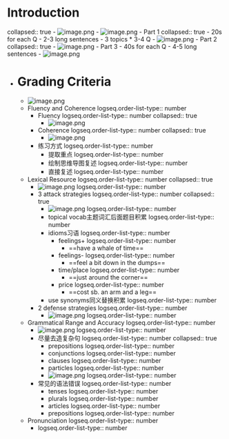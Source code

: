# Introduction
collapsed:: true
	- ![image.png](../assets/image_1737083421826_0.png)
	- ![image.png](../assets/image_1737083500886_0.png)
	- Part 1
	  collapsed:: true
		- 20s for each Q
		- 2-3 long sentences
		- 3 topics * 3-4 Q
		- ![image.png](../assets/image_1737083604084_0.png)
	- Part 2
	  collapsed:: true
		- ![image.png](../assets/image_1737083782384_0.png)
	- Part 3
		- 40s for each Q
		- 4-5 long sentences
		- ![image.png](../assets/image_1737083923796_0.png)
- # Grading Criteria
	- ![image.png](../assets/image_1737097414209_0.png)
	- Fluency and Coherence
	  logseq.order-list-type:: number
		- Fluency
		  logseq.order-list-type:: number
		  collapsed:: true
			- ![image.png](../assets/image_1737097972464_0.png)
		- Coherence
		  logseq.order-list-type:: number
		  collapsed:: true
			- ![image.png](../assets/image_1737098182986_0.png)
		- 练习方式
		  logseq.order-list-type:: number
			- 提取重点
			  logseq.order-list-type:: number
			- 绘制思维导图复述
			  logseq.order-list-type:: number
			- 直接复述
			  logseq.order-list-type:: number
	- Lexical Resource
	  logseq.order-list-type:: number
	  collapsed:: true
		- ![image.png](../assets/image_1737098471286_0.png)
		  logseq.order-list-type:: number
		- 3 attack strategies
		  logseq.order-list-type:: number
		  collapsed:: true
			- ![image.png](../assets/image_1737098865354_0.png)
			  logseq.order-list-type:: number
			- topical vocab主题词汇后面题目积累
			  logseq.order-list-type:: number
			- idioms习语
			  logseq.order-list-type:: number
				- feelings+
				  logseq.order-list-type:: number
					- ==have a whale of time==
				- feelings-
				  logseq.order-list-type:: number
					- ==feel a bit down in the dumps==
				- time/place
				  logseq.order-list-type:: number
					- ==just around the corner==
				- price
				  logseq.order-list-type:: number
					- ==cost sb. an arm and a leg==
			- use synonyms同义替换积累
			  logseq.order-list-type:: number
		- 2 defense strategies
		  logseq.order-list-type:: number
			- ![image.png](../assets/image_1737098940201_0.png)
			  logseq.order-list-type:: number
	- Grammatical Range and Accuracy
	  logseq.order-list-type:: number
		- ![image.png](../assets/image_1737098980537_0.png)
		  logseq.order-list-type:: number
		- 尽量去造复杂句
		  logseq.order-list-type:: number
		  collapsed:: true
			- prepositions
			  logseq.order-list-type:: number
			- conjunctions
			  logseq.order-list-type:: number
			- clauses
			  logseq.order-list-type:: number
			- particles
			  logseq.order-list-type:: number
			- ![image.png](../assets/image_1737099091021_0.png)
			  logseq.order-list-type:: number
		- 常见的语法错误
		  logseq.order-list-type:: number
			- tenses
			  logseq.order-list-type:: number
			- plurals
			  logseq.order-list-type:: number
			- articles
			  logseq.order-list-type:: number
			- prepositions
			  logseq.order-list-type:: number
	- Pronunciation
	  logseq.order-list-type:: number
		- logseq.order-list-type:: number